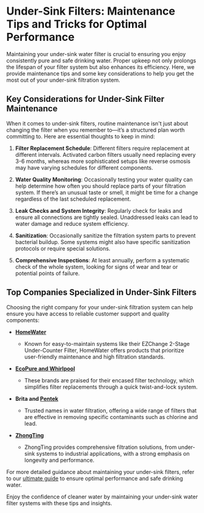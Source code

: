 # Under-Sink Filters: Maintenance Tips and Tricks for Optimal Performance

Maintaining your under-sink water filter is crucial to ensuring you enjoy consistently pure and safe drinking water. Proper upkeep not only prolongs the lifespan of your filter system but also enhances its efficiency. Here, we provide maintenance tips and some key considerations to help you get the most out of your under-sink filtration system.

## Key Considerations for Under-Sink Filter Maintenance

When it comes to under-sink filters, routine maintenance isn't just about changing the filter when you remember to—it’s a structured plan worth committing to. Here are essential thoughts to keep in mind:

1. **Filter Replacement Schedule**: Different filters require replacement at different intervals. Activated carbon filters usually need replacing every 3-6 months, whereas more sophisticated setups like reverse osmosis may have varying schedules for different components.
   
2. **Water Quality Monitoring**: Occasionally testing your water quality can help determine how often you should replace parts of your filtration system. If there’s an unusual taste or smell, it might be time for a change regardless of the last scheduled replacement.
   
3. **Leak Checks and System Integrity**: Regularly check for leaks and ensure all connections are tightly sealed. Unaddressed leaks can lead to water damage and reduce system efficiency.
   
4. **Sanitization**: Occasionally sanitize the filtration system parts to prevent bacterial buildup. Some systems might also have specific sanitization protocols or require special solutions.

5. **Comprehensive Inspections**: At least annually, perform a systematic check of the whole system, looking for signs of wear and tear or potential points of failure.

## Top Companies Specialized in Under-Sink Filters

Choosing the right company for your under-sink filtration system can help ensure you have access to reliable customer support and quality components:

- **[HomeWater](/dir/homewater-ultimate-guide)**
  - Known for easy-to-maintain systems like their EZChange 2-Stage Under-Counter Filter, HomeWater offers products that prioritize user-friendly maintenance and high filtration standards.

- **[EcoPure and Whirlpool](/dir/ecopure-instructions)**
  - These brands are praised for their encased filter technology, which simplifies filter replacements through a quick twist-and-lock system.

- **Brita and [Pentek](/dir/pentek-filters)**
  - Trusted names in water filtration, offering a wide range of filters that are effective in removing specific contaminants such as chlorine and lead.

- **[ZhongTing](/dir/zhongting-blog)**
  - ZhongTing provides comprehensive filtration solutions, from under-sink systems to industrial applications, with a strong emphasis on longevity and performance.

For more detailed guidance about maintaining your under-sink filters, refer to our [ultimate guide](/dir/ultimate-guide-to-maintaining-under-sink-water-filter) to ensure optimal performance and safe drinking water.

Enjoy the confidence of cleaner water by maintaining your under-sink water filter systems with these tips and insights.